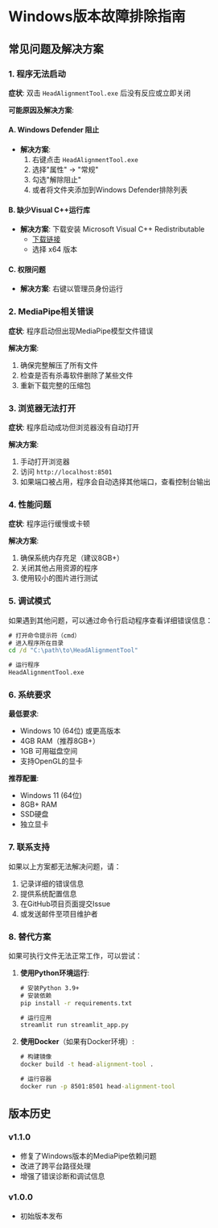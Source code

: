 # Windows版本故障排除指南

## 常见问题及解决方案

### 1. 程序无法启动

**症状**: 双击 `HeadAlignmentTool.exe` 后没有反应或立即关闭

**可能原因及解决方案**:

#### A. Windows Defender 阻止
- **解决方案**: 
  1. 右键点击 `HeadAlignmentTool.exe`
  2. 选择"属性" → "常规"
  3. 勾选"解除阻止"
  4. 或者将文件夹添加到Windows Defender排除列表

#### B. 缺少Visual C++运行库
- **解决方案**: 下载安装 Microsoft Visual C++ Redistributable
  - [下载链接](https://docs.microsoft.com/en-us/cpp/windows/latest-supported-vc-redist)
  - 选择 x64 版本

#### C. 权限问题
- **解决方案**: 右键以管理员身份运行

### 2. MediaPipe相关错误

**症状**: 程序启动但出现MediaPipe模型文件错误

**解决方案**:
1. 确保完整解压了所有文件
2. 检查是否有杀毒软件删除了某些文件
3. 重新下载完整的压缩包

### 3. 浏览器无法打开

**症状**: 程序启动成功但浏览器没有自动打开

**解决方案**:
1. 手动打开浏览器
2. 访问 `http://localhost:8501`
3. 如果端口被占用，程序会自动选择其他端口，查看控制台输出

### 4. 性能问题

**症状**: 程序运行缓慢或卡顿

**解决方案**:
1. 确保系统内存充足（建议8GB+）
2. 关闭其他占用资源的程序
3. 使用较小的图片进行测试

### 5. 调试模式

如果遇到其他问题，可以通过命令行启动程序查看详细错误信息：

```cmd
# 打开命令提示符（cmd）
# 进入程序所在目录
cd /d "C:\path\to\HeadAlignmentTool"

# 运行程序
HeadAlignmentTool.exe
```

### 6. 系统要求

**最低要求**:
- Windows 10 (64位) 或更高版本
- 4GB RAM（推荐8GB+）
- 1GB 可用磁盘空间
- 支持OpenGL的显卡

**推荐配置**:
- Windows 11 (64位)
- 8GB+ RAM
- SSD硬盘
- 独立显卡

### 7. 联系支持

如果以上方案都无法解决问题，请：

1. 记录详细的错误信息
2. 提供系统配置信息
3. 在GitHub项目页面提交Issue
4. 或发送邮件至项目维护者

### 8. 替代方案

如果可执行文件无法正常工作，可以尝试：

1. **使用Python环境运行**:
   ```cmd
   # 安装Python 3.9+
   # 安装依赖
   pip install -r requirements.txt
   
   # 运行应用
   streamlit run streamlit_app.py
   ```

2. **使用Docker**（如果有Docker环境）:
   ```cmd
   # 构建镜像
   docker build -t head-alignment-tool .
   
   # 运行容器
   docker run -p 8501:8501 head-alignment-tool
   ```

## 版本历史

### v1.1.0
- 修复了Windows版本的MediaPipe依赖问题
- 改进了跨平台路径处理
- 增强了错误诊断和调试信息

### v1.0.0
- 初始版本发布 